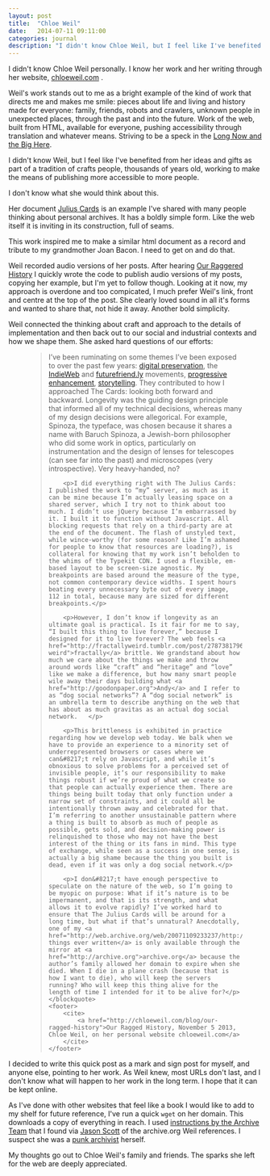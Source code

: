 ```yaml
---
layout: post
title:  "Chloe Weil"
date:   2014-07-11 09:11:00
categories: journal
description: "I didn't know Chloe Weil, but I feel like I've benefited from her ideas and gifts. I know her work and her writing through her website, chloeweil.com."
---
```


I didn't know Chloe Weil personally. I know her work and her writing through her website, [chloeweil.com](http://chloeweil.com/) .

Weil's work stands out to me as a bright example of the kind of work that directs me and makes me smile: pieces about life and living and history made for everyone: family, friends, robots and crawlers, unknown people in unexpected places, through the past and into the future. Work of the web, built from HTML, available for everyone, pushing accessibility through translation and whatever means. Striving to be a speck in the [Long Now and the Big Here](http://longnow.org/essays/big-here-long-now/).

I didn't know Weil, but I feel like I've benefited from her ideas and gifts as part of a tradition of crafts people, thousands of years old, working to make the means of publishing more accessible to more people.

I don't know what she would think about this.

Her document [Julius Cards](http://chloeweil.com/julius-cards/) is an example I've shared with many people thinking about personal archives. It has a boldly simple form. Like the web itself it is inviting in its construction, full of seams.

This work inspired me to make a similar html document as a record and tribute to my grandmother Joan Bacon. I need to get on and do that.

Weil recorded audio versions of her posts. After hearing [Our Raggered History](http://chloeweil.com/audio/2013-11-04-our-ragged-history.mp3) I quickly wrote the code to publish audio versions of my posts, copying her example, but I'm yet to follow though. Looking at it now, my approach is overdone and too compicated, I much prefer Weil's link, front and centre at the top of the post. She clearly loved sound in all it's forms and wanted to share that, not hide it away. Another bold simplicity.

Weil connected the thinking about craft and approach to the details of implementation and then back out to our social and industrial contexts and how we shape them. She asked hard questions of our efforts:

<figure id="figure-1" class="quote">
    <blockquote>
        <p>I’ve been ruminating on some themes I&#8217;ve been exposed to over the past few years: <a href="http://vimeo.com/34269615">digital preservation</a>, the <a href="http://indiewebcamp.com/principles">IndieWeb</a> and <a href="http://futurefriend.ly/">futurefriend.ly</a> movements, <a href="http://vimeo.com/74356383">progressive enhancement</a>, <a href="http://vimeo.com/63525052">storytelling</a>. They contributed to how I approached The Cards: looking both forward and backward. Longevity was the guiding design principle that informed all of my technical decisions, whereas many of my design decisions were allegorical. For example, Spinoza, the typeface, was chosen because it shares a name with Baruch Spinoza, a Jewish-born philosopher who did some work in optics, particularly on instrumentation and the design of lenses for telescopes (can see far into the past) and microscopes (very introspective). Very heavy-handed, no?</p>

        <p>I did everything right with The Julius Cards: I published the work to “my” server, as much as it can be mine because I’m actually leasing space on a shared server, which I try not to think about too much. I didn’t use jQuery because I’m embarrassed by it. I built it to function without Javascript. All blocking requests that rely on a third-party are at the end of the document. The flash of unstyled text, while wince-worthy (for some reason? Like I’m ashamed for people to know that resources are loading?), is collateral for knowing that my work isn’t beholden to the whims of the Typekit CDN. I used a flexible, em-based layout to be screen-size agnostic. My breakpoints are based around the measure of the type, not common contemporary device widths. I spent hours beating every unnecessary byte out of every image, 112 in total, because many are sized for different breakpoints.</p>

        <p>However, I don’t know if longevity as an ultimate goal is practical. Is it fair for me to say, “I built this thing to live forever,” because I designed for it to live forever? The web feels <a href="http://fractallyweird.tumblr.com/post/2787381796/fractally-weird">fractally</a> brittle. We grandstand about how much we care about the things we make and throw around words like “craft” and “heritage” and “love” like we make a difference, but how many smart people wile away their days building what <a href="http://goodonpaper.org">Andy</a> and I refer to as “dog social networks”? A “dog social network” is an umbrella term to describe anything on the web that has about as much gravitas as an actual dog social network.   </p>

        <p>This brittleness is exhibited in practice regarding how we develop web today. We balk when we have to provide an experience to a minority set of underrepresented browsers or cases where we can&#8217;t rely on Javascript, and while it’s obnoxious to solve problems for a perceived set of invisible people, it’s our responsibility to make things robust if we’re proud of what we create so that people can actually experience them. There are things being built today that only function under a narrow set of constraints, and it could all be intentionally thrown away and celebrated for that. I’m referring to another unsustainable pattern where a thing is built to absorb as much of people as possible, gets sold, and decision-making power is relinquished to those who may not have the best interest of the thing or its fans in mind. This type of exchange, while seen as a success in one sense, is actually a big shame because the thing you built is dead, even if it was only a dog social network.</p>

        <p>I don&#8217;t have enough perspective to speculate on the nature of the web, so I’m going to be myopic on purpose: What if it’s nature is to be impermanent, and that is its strength, and what allows it to evolve rapidly? I’ve worked hard to ensure that The Julius Cards will be around for a long time, but what if that’s unnatural? Anecdotally, one of my <a href="http://web.archive.org/web/20071109233237/http://www.harpold.com/500/paddock/00000181.html">favorite things ever written</a> is only available through the mirror at <a href="http://archive.org">archive.org</a> because the author’s family allowed her domain to expire when she died. When I die in a plane crash (because that is how I want to die), who will keep the servers running? Who will keep this thing alive for the length of time I intended for it to be alive for?</p>
    </blockquote>
    <footer>
        <cite>
            <a href="http://chloeweil.com/blog/our-ragged-history">Our Ragged History, November 5 2013, Chloe Weil, on her personal website chloeweil.com</a>
        </cite>
    </footer>
</figure>

I decided to write this quick post as a mark and sign post for myself, and anyone else, pointing to her work. As Weil knew, most URLs don't last, and I don't know what will happen to her work in the long term. I hope that it can be kept online.

As I've done with other websites that feel like a book I would like to add to my shelf for future reference, I've run a quick `wget` on her domain. This downloads a copy of everything in reach. I used [instructions by the Archive Team](http://www.archiveteam.org/index.php?title=Wget) that I found via [Jason Scott](http://textfiles.com/jason/) of the archive.org Weil references. I suspect she was a [punk archivist](http://www.mikejonesonline.com/contextjunky/2014/06/09/i-am-for-an-archive-blogjune-9/) herself.

My thoughts go out to Chloe Weil's family and friends. The sparks she left for the web are deeply appreciated.
